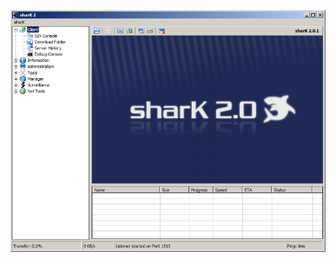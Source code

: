 ![Screenshot](https://raw.githubusercontent.com/Cryakl/Ultimate-RAT-Collection/refs/heads/main/Shark/sharK%202.0.1%20PB2/Screenshot.png)
